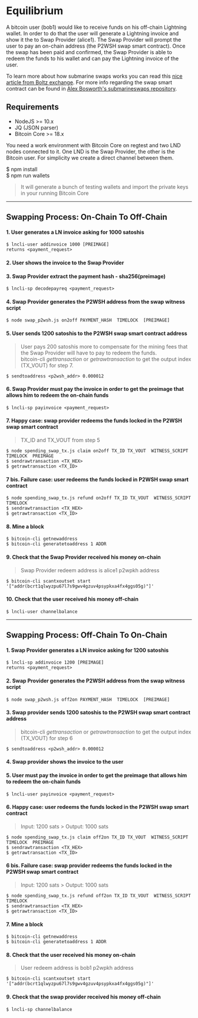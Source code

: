 # Equilibrium

A bitcoin user (bob1) would like to receive funds on his off-chain Lightning wallet. 
In order to do that the user will generate a Lightning invoice and show it the to Swap Provider (alice1).
The Swap Provider will prompt the user to pay an on-chain address (the P2WSH swap smart contract).
Once the swap has been paid and confirmed, the Swap Provider is able to redeem the funds to his wallet and can pay the 
Lightning invoice of the user. 

To learn more about how submarine swaps works you can read this [nice article from Boltz exchange](https://medium.com/boltzhq/submarine-swaps-c509ce0fb1db).
For more info regarding the swap smart contract can be found in [Alex Bosworth's submarineswaps repository](https://github.com/submarineswaps/swaps-service/blob/master/docs/chain_swap_script.md#simple-case). 

## Requirements

- NodeJS >= 10.x
- JQ (JSON parser)
- Bitcoin Core >= 18.x

You need a work environment with Bitcoin Core on regtest and two LND nodes connected to it. 
One LND is the Swap Provider, the other is the Bitcoin user.
For simplicity we create a direct channel between them.

$ npm install  
$ npm run wallets
> It will generate a bunch of testing wallets and import the private keys in your running Bitcoin Core


***


## Swapping Process: On-Chain To Off-Chain

#### 1. User generates a LN invoice asking for 1000 satoshis 
``` 
$ lncli-user addinvoice 1000 [PREIMAGE]  
returns <payment_request>
```

#### 2. User shows the invoice to the Swap Provider

#### 3. Swap Provider extract the payment hash - sha256(preimage)
```
$ lncli-sp decodepayreq <payment_request>
```

#### 4. Swap Provider generates the P2WSH address from the swap witness script
```
$ node swap_p2wsh.js on2off PAYMENT_HASH  TIMELOCK  [PREIMAGE]
```

#### 5. User sends 1200 satoshis to the P2WSH swap smart contract address
> User pays 200 satoshis more to compensate for the mining fees that the Swap Provider will have to pay to redeem the funds.  
> bitcoin-cli _gettransaction_ or _getrawtransaction_ to get the output index (TX_VOUT) for step 7.
```
$ sendtoaddress <p2wsh_addr> 0.000012
```

#### 6. Swap Provider must pay the invoice in order to get the preimage that allows him to redeem the on-chain funds
```
$ lncli-sp payinvoice <payment_request>
```

#### 7. Happy case: swap provider redeems the funds locked in the P2WSH swap smart contract
> TX_ID and TX_VOUT from step 5  
```
$ node spending_swap_tx.js claim on2off TX_ID TX_VOUT  WITNESS_SCRIPT  TIMELOCK  PREIMAGE
$ sendrawtransaction <TX_HEX>
$ getrawtransaction <TX_ID>
```

#### 7 bis. Failure case: user redeems the funds locked in P2WSH swap smart contract
```
$ node spending_swap_tx.js refund on2off TX_ID TX_VOUT  WITNESS_SCRIPT  TIMELOCK   
$ sendrawtransaction <TX_HEX>
$ getrawtransaction <TX_ID>
```

#### 8. Mine a block
```
$ bitcoin-cli getnewaddress
$ bitcoin-cli generatetoaddress 1 ADDR
```

#### 9. Check that the Swap Provider received his money on-chain
> Swap Provider redeem address is alice1 p2wpkh address
```
$ bitcoin-cli scantxoutset start '["addr(bcrt1qlwyzpu67l7s9gwv4gzuv4psypkxa4fx4ggs05g)"]'
```

#### 10. Check that the user received his money off-chain
```
$ lncli-user channelbalance
```


***


## Swapping Process: Off-Chain To On-Chain

#### 1. Swap Provider generates a LN invoice asking for 1200 satoshis 
``` 
$ lncli-sp addinvoice 1200 [PREIMAGE]  
returns <payment_request>
```

#### 2. Swap Provider generates the P2WSH address from the swap witness script
```
$ node swap_p2wsh.js off2on PAYMENT_HASH  TIMELOCK  [PREIMAGE]
```

#### 3. Swap provider sends 1200 satoshis to the P2WSH swap smart contract address
> bitcoin-cli _gettransaction_ or _getrawtransaction_ to get the output index (TX_VOUT) for step 6
```
$ sendtoaddress <p2wsh_addr> 0.000012
```

#### 4. Swap provider shows the invoice to the user

#### 5. User must pay the invoice in order to get the preimage that allows him to redeem the on-chain funds
```
$ lncli-user payinvoice <payment_request>
```

#### 6. Happy case: user redeems the funds locked in the P2WSH swap smart contract
> Input: 1200 sats > Output: 1000 sats
```
$ node spending_swap_tx.js claim off2on TX_ID TX_VOUT  WITNESS_SCRIPT  TIMELOCK  PREIMAGE
$ sendrawtransaction <TX_HEX>
$ getrawtransaction <TX_ID>
```

#### 6 bis. Failure case: swap provider redeems the funds locked in the P2WSH swap smart contract
> Input: 1200 sats > Output: 1000 sats
```
$ node spending_swap_tx.js refund off2on TX_ID TX_VOUT  WITNESS_SCRIPT  TIMELOCK
$ sendrawtransaction <TX_HEX>
$ getrawtransaction <TX_ID>
```

#### 7. Mine a block
```
$ bitcoin-cli getnewaddress
$ bitcoin-cli generatetoaddress 1 ADDR
```

#### 8. Check that the user received his money on-chain
> User redeem address is bob1 p2wpkh address
```
$ bitcoin-cli scantxoutset start '["addr(bcrt1qlwyzpu67l7s9gwv4gzuv4psypkxa4fx4ggs05g)"]'
```

#### 9. Check that the swap provider received his money off-chain
```
$ lncli-sp channelbalance
```